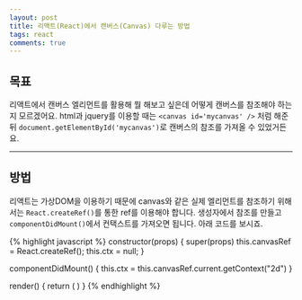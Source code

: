 ```yaml
---
layout: post
title: 리액트(React)에서 캔버스(Canvas) 다루는 방법
tags: react
comments: true
---
```


## 목표

리액트에서 캔버스 엘리먼트를 활용해 뭘 해보고 싶은데 어떻게 캔버스를 참조해야 하는지 모르겠어요. html과 jquery를 이용할 때는 `<canvas id='mycanvas' />` 처럼 해준 뒤 `document.getElementById('mycanvas')`로 캔버스의 참조를 가져올 수 있었거든요.  

---

## 방법

리액트는 가상DOM을 이용하기 때문에 canvas와 같은 실제 엘리먼트를 참조하기 위해서는 `React.createRef()`를 통한 ref를 이용해야 합니다. 생성자에서 참조를 만들고 `componentDidMount()`에서 컨택스트를 가져오면 됩니다. 아래 코드를 보시죠.  

{% highlight javascript %}
constructor(props) {
    super(props)
    this.canvasRef = React.createRef();
    this.ctx = null;
}

componentDidMount() {
    this.ctx = this.canvasRef.current.getContext("2d")
}

render() {
    return (
        <canvas ref={this.canvasRef} />
    )
}
{% endhighlight %}
